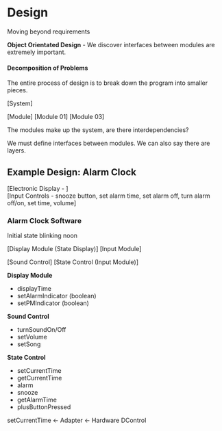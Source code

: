 # Design

Moving beyond requirements

**Object Orientated Design** - We discover interfaces between modules are extremely important.

#### Decomposition of Problems

The entire process of design is to break down the program into smaller pieces.

[System] 

[Module] [Module 01] [Module 03]

The modules make up the system, are there interdependencies?

We must define interfaces between modules. We can also say there are layers.

## Example Design: Alarm Clock

[Electronic Display - ]           
[Input Controls - snooze button, set alarm time, set alarm off, turn alarm off/on, set time, volume]

### Alarm Clock Software

Initial state blinking noon

[Display Module (State Display)]  [Input Module] 

[Sound Control]   [State Control (Input Module)] 

**Display Module**

- displayTime
- setAlarmIndicator (boolean)
- setPMIndicator (boolean)

**Sound Control**

- turnSoundOn/Off
- setVolume
- setSong
    
**State Control**

- setCurrentTime
- getCurrentTime
- alarm
- snooze
- getAlarmTime
- plusButtonPressed

setCurrentTime <- Adapter <- Hardware DControl









